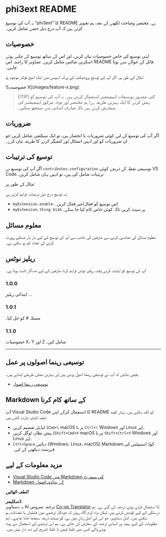 <!--
CO_OP_TRANSLATOR_METADATA:
{
  "original_hash": "74bd3aa8618299f1b78180902c04c691",
  "translation_date": "2025-04-03T06:20:26+00:00",
  "source_file": "code\\07.Lab\\01\\AIPC\\extensions\\phi3ext\\README.md",
  "language_code": "ur"
}
-->
# phi3ext README

یہ آپ کی توسیع "phi3ext" کا README ہے۔ مختصر وضاحت لکھنے کے بعد، ہم تجویز کرتے ہیں کہ آپ درج ذیل حصے شامل کریں۔

## خصوصیات

اپنی توسیع کی خاص خصوصیات بیان کریں، اور اس کے ساتھ توسیع کے چلتے ہوئے اسکرین شاٹس شامل کریں۔ تصاویر کا راستہ اس README فائل کے حوالے سے ہونا چاہیے۔

مثال کے طور پر، اگر آپ کے توسیع پروجیکٹ کے ورک اسپیس میں ایک امیج فولڈر موجود ہو:

\!\[خصوصیت X\]\(images/feature-x.png\)

> [!TIP] کئی مشہور توسیعات اینیمیشنز استعمال کرتی ہیں۔ یہ آپ کی توسیع کو پیش کرنے کا ایک بہترین طریقہ ہے! ہم مختصر اور توجہ مرکوز اینیمیشنز کی سفارش کرتے ہیں تاکہ صارف آسانی سے سمجھ سکیں۔

## ضروریات

اگر آپ کی توسیع کے لیے کوئی ضروریات یا انحصار ہیں، تو ایک سیکشن شامل کریں جو ان ضروریات کو اور انہیں انسٹال اور کنفیگر کرنے کا طریقہ بیان کرے۔

## توسیع کی ترتیبات

اگر آپ کی توسیع نے `contributes.configuration` توسیعی نقطہ کے ذریعے کوئی VS Code ترتیبات شامل کی ہیں، تو انہیں یہاں شامل کریں۔

مثال کے طور پر:

یہ توسیع درج ذیل ترتیبات فراہم کرتی ہے:

* `myExtension.enable`: اس توسیع کو فعال/غیر فعال کریں۔
* `myExtension.thing`: `blah` پر سیٹ کریں تاکہ کوئی خاص کام کیا جا سکے۔

## معلوم مسائل

معلوم مسائل کی نشاندہی کرنے سے صارفین کی جانب سے آپ کی توسیع کے لیے بار بار مسئلے رپورٹ کرنے کی تعداد کم ہو سکتی ہے۔

## ریلیز نوٹس

آپ کی توسیع کو اپڈیٹ کرتے وقت ریلیز نوٹس فراہم کرنا صارفین کے لیے مددگار ثابت ہوتا ہے۔

### 1.0.0

ابتدائی ریلیز ...

### 1.0.1

مسئلہ # کو حل کیا۔

### 1.1.0

خصوصیات X، Y اور Z شامل کیں۔

---

## توسیعی رہنما اصولوں پر عمل

یقینی بنائیں کہ آپ نے توسیعی رہنما اصول پڑھے ہیں اور بہترین عملی طریقے اپنائے ہیں۔

* [توسیعی رہنما اصول](https://code.visualstudio.com/api/references/extension-guidelines?WT.mc_id=aiml-137032-kinfeylo)

## Markdown کے ساتھ کام کرنا

آپ Visual Studio Code کا استعمال کرکے اپنے README کو لکھ سکتے ہیں۔ یہاں کچھ مفید ایڈیٹر شارٹ کٹس ہیں:

* ایڈیٹر تقسیم کریں (`Cmd+\` macOS پر یا `Ctrl+\` Windows اور Linux پر)۔
* پیش نظارہ ٹوگل کریں (`Shift+Cmd+V` macOS پر یا `Shift+Ctrl+V` Windows اور Linux پر)۔
* `Ctrl+Space` دبائیں (Windows، Linux، macOS) Markdown کوڈ اسنیپٹس کی فہرست دیکھنے کے لیے۔

## مزید معلومات کے لیے

* [Visual Studio Code میں Markdown کی سپورٹ](http://code.visualstudio.com/docs/languages/markdown?WT.mc_id=aiml-137032-kinfeylo)
* [Markdown کے بنیادی اصول](https://help.github.com/articles/markdown-basics/)

**لطف اٹھائیں!**

**ڈسکلیمر**:  
یہ دستاویز AI ترجمہ سروس [Co-op Translator](https://github.com/Azure/co-op-translator) کا استعمال کرتے ہوئے ترجمہ کی گئی ہے۔ ہم درستگی کے لیے کوشش کرتے ہیں، لیکن براہ کرم آگاہ رہیں کہ خودکار ترجمے میں غلطیاں یا نقصانات ہو سکتے ہیں۔ اصل دستاویز، جو اس کی اصل زبان میں ہے، کو مستند ذریعہ سمجھا جانا چاہیے۔ اہم معلومات کے لیے، پیشہ ور انسانی ترجمہ کی سفارش کی جاتی ہے۔ ہم اس ترجمے کے استعمال سے پیدا ہونے والے کسی بھی غلط فہمی یا غلط تشریح کے ذمہ دار نہیں ہیں۔